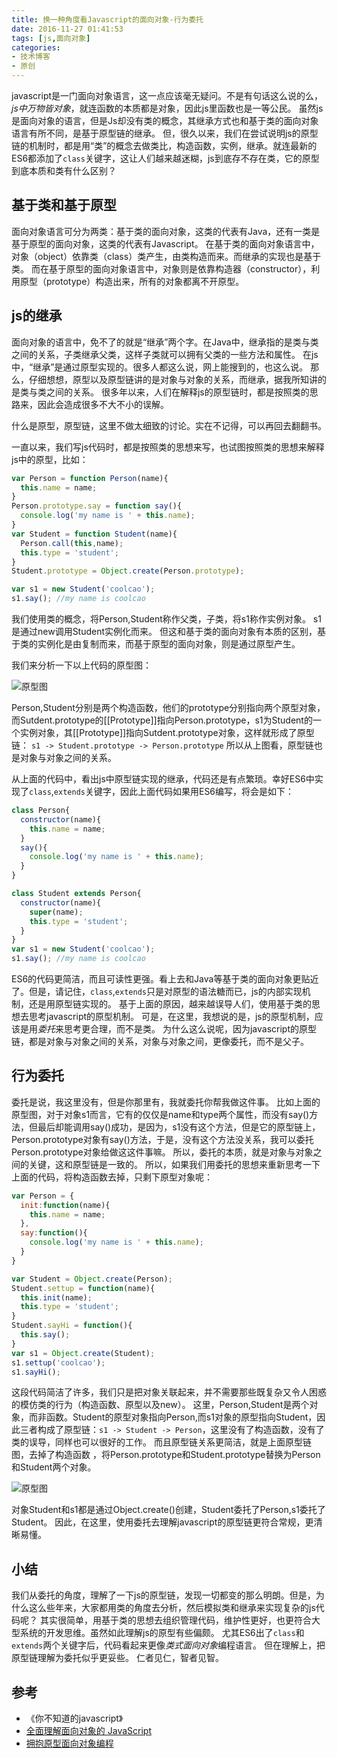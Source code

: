 ```yaml
---
title: 换一种角度看Javascript的面向对象-行为委托
date: 2016-11-27 01:41:53
tags: [js,面向对象]
categories:
- 技术博客
- 原创
---
```


javascript是一门面向对象语言，这一点应该毫无疑问。不是有句话这么说的么，*js中万物皆对象*，就连函数的本质都是对象，因此js里函数也是一等公民。
虽然js是面向对象的语言，但是Js却没有类的概念，其继承方式也和基于类的面向对象语言有所不同，是基于原型链的继承。
但，很久以来，我们在尝试说明js的原型链的机制时，都是用“类”的概念去做类比，构造函数，实例，继承。就连最新的ES6都添加了`class`关键字，这让人们越来越迷糊，js到底存不存在类，它的原型到底本质和类有什么区别？

<!--more-->

## 基于类和基于原型
面向对象语言可分为两类：基于类的面向对象，这类的代表有Java，还有一类是基于原型的面向对象，这类的代表有Javascript。
在基于类的面向对象语言中，对象（object）依靠类（class）类产生，由类构造而来。而继承的实现也是基于类。
而在基于原型的面向对象语言中，对象则是依靠构造器（constructor），利用原型（prototype）构造出来，所有的对象都离不开原型。


## js的继承
面向对象的语言中，免不了的就是“继承”两个字。在Java中，继承指的是类与类之间的关系，子类继承父类，这样子类就可以拥有父类的一些方法和属性。
在js中，“继承”是通过原型实现的。很多人都这么说，网上能搜到的，也这么说。
那么，仔细想想，原型以及原型链讲的是对象与对象的关系，而继承，据我所知讲的是类与类之间的关系。
很多年以来，人们在解释js的原型链时，都是按照类的思路来，因此会造成很多不大不小的误解。

什么是原型，原型链，这里不做太细致的讨论。实在不记得，可以再回去翻翻书。

一直以来，我们写js代码时，都是按照类的思想来写，也试图按照类的思想来解释js中的原型，比如：

```js
var Person = function Person(name){
  this.name = name;
}
Person.prototype.say = function say(){
  console.log('my name is ' + this.name);
}
var Student = function Student(name){
  Person.call(this,name);
  this.type = 'student';
}
Student.prototype = Object.create(Person.prototype);

var s1 = new Student('coolcao');
s1.say(); //my name is coolcao
```

我们使用类的概念，将Person,Student称作父类，子类，将s1称作实例对象。
s1是通过new调用Student实例化而来。
但这和基于类的面向对象有本质的区别，基于类的实例化是由复制而来，而基于原型的面向对象，则是通过原型产生。

我们来分析一下以上代码的原型图：

![原型图](https://img001-10042971.cos.ap-shanghai.myqcloud.com/blog/prototype_class_extends.png)

Person,Student分别是两个构造函数，他们的prototype分别指向两个原型对象，而Sutdent.prototype的[[Prototype]]指向Person.prototype，s1为Student的一个实例对象，其[[Prototype]]指向Sutdent.prototype对象，这样就形成了原型链：
`s1 -> Student.prototype -> Person.prototype`
所以从上图看，原型链也是对象与对象之间的关系。

从上面的代码中，看出js中原型链实现的继承，代码还是有点繁琐。幸好ES6中实现了`class`,`extends`关键字，因此上面代码如果用ES6编写，将会是如下：

```js
class Person{
  constructor(name){
    this.name = name;
  }
  say(){
    console.log('my name is ' + this.name);
  }
}

class Student extends Person{
  constructor(name){
    super(name);
    this.type = 'student';
  }
}
var s1 = new Student('coolcao');
s1.say(); //my name is coolcao
```

ES6的代码更简洁，而且可读性更强。看上去和Java等基于类的面向对象更贴近了。但是，请记住，`class`,`extends`只是对原型的语法糖而已，js的内部实现机制，还是用原型链实现的。
基于上面的原因，越来越误导人们，使用基于类的思想去思考javascript的原型机制。
可是，在这里，我想说的是，js的原型机制，应该是用*委托*来思考更合理，而不是类。
为什么这么说呢，因为javascript的原型链，都是对象与对象之间的关系，对象与对象之间，更像委托，而不是父子。

## 行为委托
委托是说，我这里没有，但是你那里有，我就委托你帮我做这件事。
比如上面的原型图，对于对象s1而言，它有的仅仅是name和type两个属性，而没有say()方法，但最后却能调用say()成功，是因为，s1没有这个方法，但是它的原型链上，Person.prototype对象有say()方法，于是，没有这个方法没关系，我可以委托Person.prototype对象给做这这件事嘛。
所以，委托的本质，就是对象与对象之间的关键，这和原型链是一致的。
所以，如果我们用委托的思想来重新思考一下上面的代码，将构造函数去掉，只剩下原型对象呢：

```js
var Person = {
  init:function(name){
    this.name = name;
  },
  say:function(){
    console.log('my name is ' + this.name);
  }
}

var Student = Object.create(Person);
Student.settup = function(name){
  this.init(name);
  this.type = 'student';
}
Student.sayHi = function(){
  this.say();
}
var s1 = Object.create(Student);
s1.settup('coolcao');
s1.sayHi();
```

这段代码简洁了许多，我们只是把对象关联起来，并不需要那些既复杂又令人困惑的模仿类的行为（构造函数、原型以及new）。
这里，Person,Student是两个对象，而非函数。Student的原型对象指向Person,而s1对象的原型指向Student，因此三者构成了原型链：`s1 -> Student -> Person`，这里没有了构造函数，没有了类的误导，同样也可以很好的工作。
而且原型链关系更简洁，就是上面原型链图，去掉了构造函数 ，将Person.prototype和Student.prototype替换为Person和Student两个对象。

![原型图](https://img001-10042971.cos.ap-shanghai.myqcloud.com/blog/prototype_proxy.png)

对象Student和s1都是通过Object.create()创建，Student委托了Person,s1委托了Student。
因此，在这里，使用委托去理解javascript的原型链更符合常规，更清晰易懂。

## 小结
我们从委托的角度，理解了一下js的原型链，发现一切都变的那么明朗。但是，为什么这么些年来，大家都用类的角度去分析，然后模拟类和继承来实现复杂的js代码呢？
其实很简单，用基于类的思想去组织管理代码，维护性更好，也更符合大型系统的开发思维。虽然如此理解js的原型有些偏颇。
尤其ES6出了`class`和`extends`两个关键字后，代码看起来更像*类式面向对象*编程语言。
但在理解上，把原型链理解为委托似乎更妥些。
仁者见仁，智者见智。

## 参考
* 《你不知道的javascript》
* [全面理解面向对象的 JavaScript](http://www.ibm.com/developerworks/cn/web/1304_zengyz_jsoo)
* [拥抱原型面向对象编程](http://www.ibm.com/developerworks/cn/web/wa-protoop)
